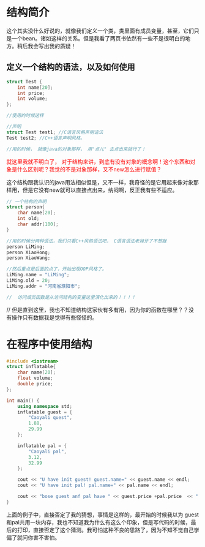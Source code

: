 # 结构简介
这个其实没什么好说的，就像我们定义一个类，类里面有成员变量，甚至，它们只是一个bean。诸如这样的关系。但是我看了两页书依然有一些不是很明白的地方。稍后我会写出我的质疑！

## 定义一个结构的语法，以及如何使用
```C++
struct Test {
    int name[20];
    int price;
    int volume;
};

//使用的时候这样

//声明
struct Test test1; //C语言风格声明语法
Test test2; //C++语言声明风格。

//用的时候， 就像java的对象那样， 用"点儿" 去点出来就行了！
````
<font color=red>就这里我就不明白了， 对于结构来讲，到底有没有对象的概念啊！这个东西和对象是什么区别呢？我觉的不是对象那样，又不new怎么进行赋值？</font>

这个结构跟我认识的java用法相似但是，又不一样，我奇怪的是它用起来像对象那样用，但是它没有new就可以直接点出来，纳闷啊，反正我有些不适应。
```C++
// 一个结构的声明
struct person{
    char name[20];
    int old;
    char addr[100];
}

//用的时候分两种语法，我们只看C++风格语法吧， C语言语法老掉牙了不想敲
person LiMing;
person XiaoHong;
person XiaoWang;

//然后重点是后面的点了，开始出现OOP风格了。
LiMing.name = "LiMing";
LiMing.old = 20;
LiMing.addr = "河南省濮阳市";

//  访问成员函数是从访问结构的变量这里演化出来的！！！！
```
// 但是直到这里，我也不知道结构这家伙有多有用，因为你的函数在哪里？？没有操作只有数据我是觉得有些怪怪的。

# 在程序中使用结构
```c++
#include <iostream>
struct inflatable{
    char name[20];
    float volume;
    double price;
};

int main() {
    using namespace std;
    inflatable guest = {
        "Caoyali quest",
        1.88,
        29.99
    };

    inflatable pal = {
        "Caoyali pal",
        3.12,
        32.99
    };

    cout << "U have init guest! guest.name=" << guest.name << endl;
    cout << "U have init pal! pal.name=" << pal.name << endl;

    cout << "bose guest anf pal have " << guest.price +pal.price  << " Prices!" << endl;
}
```

上面的例子中，直接否定了我的猜想，事情是这样的，最开始的时候我以为 guest和pal共用一块内存，我也不知道我为什么有这么个印象，但是写代码的时候，最后的打印，直接否定了这个猜测。我可怕这种不良的思路了，因为不知不觉自己学偏了就问你害不害怕。
